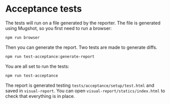 Acceptance tests
================

The tests will run on a file generated by the reporter.
The file is generated using Mugshot, so you first need to run a browser:

```sh
npm run browser
```

Then you can generate the report. Two tests are made to generate diffs.

```sh
npm run test-acceptance:generate-report
```

You are all set to run the tests:

```sh
npm run test-acceptance
```

The report is generated testing `tests/acceptance/setup/test.html` and saved in `visual-report`.
You can open `visual-report/statics/index.html` to check that everything is in place.
